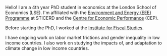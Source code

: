 Hello! I am a 4th year PhD student in economics at the London School of Economics (LSE). I'm affiliated with the [Environment and Energy (EEE) Programme]() at STICERD and the [Centre for Economic Performance]() (CEP). 

Before starting the PhD, I worked at the [Institute for Fiscal Studies](https://ifs.org.uk).

I have ongoing work on labor market frictions and gender inequality in low income countries. I also work on studying the impacts of, and adaptation to climate change in low income countries.
